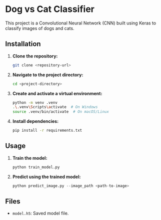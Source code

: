 # Dog vs Cat Classifier

This project is a Convolutional Neural Network (CNN) built using Keras to classify images of dogs and cats. 

## Installation

1. **Clone the repository:**
    ```bash
    git clone <repository-url>
    ```

2. **Navigate to the project directory:**
    ```bash
    cd <project-directory>
    ```

3. **Create and activate a virtual environment:**
    ```bash
    python -m venv .venv
    .\.venv\Scripts\activate  # On Windows
    source .venv/bin/activate  # On macOS/Linux
    ```

4. **Install dependencies:**
    ```bash
    pip install -r requirements.txt
    ```

## Usage

1. **Train the model:**
    ```python
    python train_model.py
    ```

2. **Predict using the trained model:**
    ```python
    python predict_image.py --image_path <path-to-image>
    ```

## Files

- `model.h5`: Saved model file.
